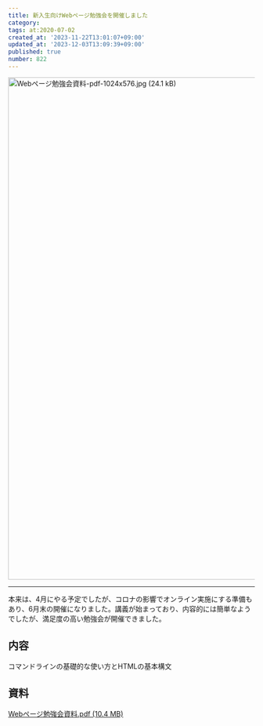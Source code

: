 ```yaml
---
title: 新入生向けWebページ勉強会を開催しました
category:
tags: at:2020-07-02
created_at: '2023-11-22T13:01:07+09:00'
updated_at: '2023-12-03T13:09:39+09:00'
published: true
number: 822
---
```


<img width="1024" alt="Webページ勉強会資料-pdf-1024x576.jpg (24.1 kB)" src="https://img.esa.io/uploads/production/attachments/19973/2023/11/22/129607/418c8612-1f89-4010-9e31-92b6f406044d.jpg">

---
本来は、4月にやる予定でしたが、コロナの影響でオンライン実施にする準備もあり、6月末の開催になりました。講義が始まっており、内容的には簡単なようでしたが、満足度の高い勉強会が開催できました。

## 内容

コマンドラインの基礎的な使い方とHTMLの基本構文

## 資料
[Webページ勉強会資料.pdf (10.4 MB)](https://esa-storage-tokyo.s3-ap-northeast-1.amazonaws.com/uploads/production/attachments/19973/2023/11/22/129607/75ba95a3-c38c-4079-a0a2-aeb533c129e2.pdf)

